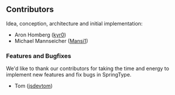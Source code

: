 ## Contributors

Idea, conception, architecture and initial implementation: 
- Aron Homberg ([kyr0](https://github.com/kyr0))
- Michael Mannseicher ([Mansi1](https://github.com/mansi1))

### Features and Bugfixes

We'd like to thank our contributors for taking the time and energy to implement new features and fix bugs in SpringType.

- Tom ([jsdevtom](https://github.com/jsdevtom)) 